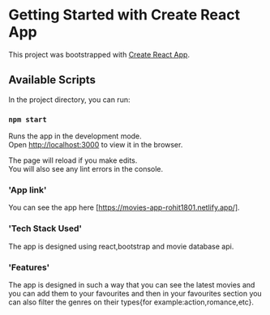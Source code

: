 # Getting Started with Create React App

This project was bootstrapped with [Create React App](https://github.com/facebook/create-react-app).

## Available Scripts

In the project directory, you can run:

### `npm start`

Runs the app in the development mode.\
Open [http://localhost:3000](http://localhost:3000) to view it in the browser.

The page will reload if you make edits.\
You will also see any lint errors in the console.

### 'App link'

You can see the app here [https://movies-app-rohit1801.netlify.app/].

### 'Tech Stack Used'

The app is designed using react,bootstrap and movie database api.

### 'Features'

The app is designed in such a way that you can see the latest movies and you can add them to your favourites and then in your favourites section you can also filter the genres on their types{for example:action,romance,etc}.